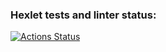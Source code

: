 ### Hexlet tests and linter status:
[![Actions Status](https://github.com/RifmaMan/php-project-45/workflows/hexlet-check/badge.svg)](https://github.com/RifmaMan/php-project-45/actions)